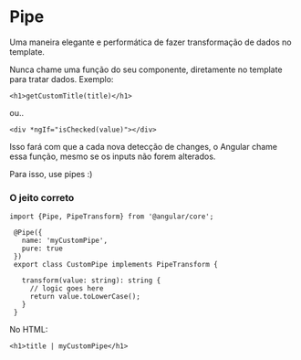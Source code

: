 # Pipe

Uma maneira elegante e performática de fazer transformação de dados no template.

Nunca chame uma função do seu componente, diretamente no template para tratar dados. Exemplo:

`<h1>getCustomTitle(title)</h1>`

ou..

`<div *ngIf="isChecked(value)"></div>`

Isso fará com que a cada nova detecção de changes, o Angular chame essa função, mesmo se os inputs não forem alterados.

Para isso, use pipes :)

### O jeito correto


```
import {Pipe, PipeTransform} from '@angular/core';
 
 @Pipe({
   name: 'myCustomPipe',
   pure: true
 })
 export class CustomPipe implements PipeTransform {
 
   transform(value: string): string {
     // logic goes here
     return value.toLowerCase();
   }
 }
```

No HTML:

`<h1>title | myCustomPipe</h1>`
